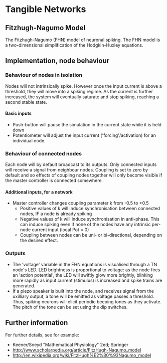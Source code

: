 # Tangible Networks
## Fitzhugh-Nagumo Model

The Fitzhugh-Nagumo (FHN) model of neuronal spiking.
The FHN model is a two-dimensional simplification of the Hodgkin-Huxley equations.

## Implementation, node behaviour

### Behaviour of nodes in isolation

Nodes will not intrinsically spike. 
However once the input current is above a threshold, they will move into a spiking regime. 
As the current is further increased, the system will eventually saturate and stop spiking, reaching a second stable state. 

#### Basic inputs
- Push-button will pause the simulation in the current state while it is held down
- Potentiometer will adjust the input current ('forcing'/activation) for an individual node.

### Behaviour of connected nodes

Each node will by default broadcast to its outputs. 
Only connected inputs will receive a signal from neighbour nodes. 
Coupling is set to zero by default and so effects of coupling nodes together will only become visible if the master controller is connected somewhere.

#### Additional inputs, for a network
- Master controller changes coupling parameter k from -0.5 to +0.5
  - Positive values of k will induce synchronisation between connected nodes, IF a node is already spiking
  - Negative values of k will induce synchronisation in anti-phase. 
  This can induce spiking even if none of the nodes have any intrinsic per-node current input (local Pot = 0)
  - Coupling between nodes can be uni- or bi-directional, depending on the desired effect. 

### Outputs
- The 'voltage' variable in the FHN equations is visualised through a TN node's LED.
  LED brightness is proportional to voltage: as the node fires an 'action potential', the LED will swiftly glow more brightly, blinking more rapidly as input current (stimulus) is increased and spike trains are generated.
- If a piezo speaker is built into the node, and receives signal from the uxilliary output, a tone will be emitted as voltage passes a threshold.
  Thus, spiking neurons will elicit periodic beeping tones as they activate.
  The pitch of the tone can be set using the dip switches.

## Further information
For further details, see for example:
  - Keener/Sneyd "Mathematical Physiology" 2ed; Springer
  - http://www.scholarpedia.org/article/FitzHugh-Nagumo_model
  - http://en.wikipedia.org/wiki/FitzHugh%E2%80%93Nagumo_model
